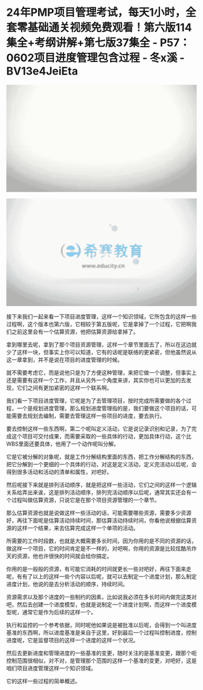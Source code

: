 # 24年PMP项目管理考试，每天1小时，全套零基础通关视频免费观看！第六版114集全+考纲讲解+第七版37集全 - P57：0602项目进度管理包含过程 - 冬x溪 - BV13e4JeiEta

![](img/2e3d140c8e73e0c5d240ea379a4a3d7d_0.png)

![](img/2e3d140c8e73e0c5d240ea379a4a3d7d_1.png)

接下来我们一起来看一下项目进度管理，这样一个知识领域，它所包含的这样一些过程啊，这个版本也第六版，它相较于第五版呢，它是拿掉了一个过程，它把啊我们之前这里会有一个估算资源，他把估算资源给拿掉了。

拿到哪里去呢，拿到了那个项目资源管理，这样一个章节里面去了，所以在这边就少了这样一块，但事实上你可以知道，它有的话呢是联络的更紧密，但他虽然说从这一章拿到，并不是说在项目的进度管理的时候。

就不需要考虑它，而是说他只是为了方便这种管理，来把它做一个调整，但事实上还是需要有这样一个工作，并且从另外一个角度来讲，其实你也可以更加的去发现，它们之间有更加紧密的这样一个联系啊。

我们看一下项目进度管理，它呢是为了去管理项目，按时完成所需要做的各个过程，一个是规划进度管理，那么规划进度管理指的是，我们要做这个项目的话，可能需要去规划去编制，需要去管理这样一些项目的进度，要去执行。

要去控制这样一些东西啊，第二个呢叫定义活动，它是说记录识别和记录，为了完成这个项目可交付成果，而需要采取的一些具体的行动，更加具体行动，这个比WBS里面还要具体，他用了一个动作呢叫分解。

它是它被分解的对象呢，就是工作分解结构里面的东西，把工作分解结构的东西，把它分解到一个更细的一个具体的行动，对这是定义活动，定义完活动以后呢，会得到很多活动和活动的清单和属性，对吧好。

然后呢接下来就是排列活动顺序，就是把这样一些活动，它们之间的这样一个逻辑关系给弄出来诶，这是排列活动顺序，排列完活动顺序以后呢，通常其实还会有一个过程叫做估算资源，只说它是在那个项目资源管理的一个章节。

那么估算资源也就是说做这样一些活动的话，可能需要哪些资源，需要多少资源好，再往下面呢是估算活动持续时间，那估算活动持续时间，你看他说根据估算资源的这样一个结果，来去估算完成这样一个单项的活动。

所需要的工作时段数，也就是大概需要多长时间，因为你用的是不同的资源的话，做这样一个项目，它的时间肯定是不一样的，对吧啊，你用的资源是比较炫酷吊炸天的资源，他也许很快的时间就会给你搞定。

你用的是一般般的资源，有可能它消耗的时间就更长一些对吧好，再往下面来走呢，有有了以上的这样一些个内容以后呢，就可以去制定一个进度计划，那么制定进度计划，他说的是去分析活动的顺序，持续时间。

资源需求以及那个进度的一些制约的因素，比如说我必须在多长时间内做完这类对吧，然后去创建一个进度模型，也就是说制定一个进度计划啊，而这样一个进度模型呢，通常它是作为后续的这样一个。

执行和监控的一个参考依据，同时呢他如果说是被批准以后呢，会得到一个叫进度基准的东西啊，所以进度基准是来自于这里，好到最后一个过程叫控制进度，控制进度呢，它是监督项目的这样一个进度的这样一个状况。

然后去更新进度和管理进度的一些基准的变更，随时关注的是基准变更，跟那个呃控制范围很相似，对不对，是管理那个范围的这样一个基准的变更，对吧好，这是咱们项目进度管理这样一个知识领域。

它的这样一些过程的简单概述。